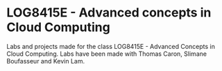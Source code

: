 # LOG8415E - Advanced concepts in Cloud Computing

Labs and projects made for the class LOG8415E - Advanced Concepts in Cloud Computing.
Labs have been made with Thomas Caron, Slimane Boufasseur and Kevin Lam.
